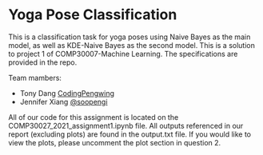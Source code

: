 # Yoga Pose Classification #

This is a classification task for yoga poses using Naive Bayes as the main model, as well
as KDE-Naive Bayes as the second model. This is a solution to project 1 of COMP30007-Machine 
Learning. The specifications are provided in the repo.

Team mambers:
- Tony Dang [CodingPengwing](https://github.com/CodingPengwing)
- Jennifer Xiang [@soopengi](https://github.com/soopengi)

All of our code for this assignment is located on the COMP30027_2021_assignment1.ipynb file.
All outputs referenced in our report (excluding plots) are found in the output.txt file. 
If you would like to view the plots, please uncomment the plot section in question 2.
